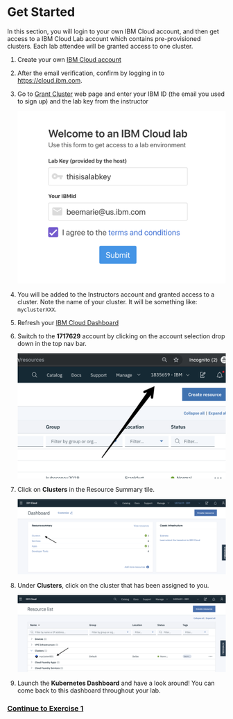 # Get Started
In this section, you will login to your own IBM Cloud account, and then get access to a IBM Cloud Lab account which contains pre-provisioned clusters. Each lab attendee will be granted access to one cluster.

1. Create your own [IBM Cloud account](https://cloud.ibm.com/registration?cm_mmc=Email_Events-_-Developer_Innovation-_-WW_WW-_-advocates:alextarpinian,nbhatia\title:kubeconsandiego-november2019\eventid:5ca3a58584ebbfb8929f3671\date:Nov2019\type:conference\team:global-devadvgrp-sanfrancisco\city:sandiego\country:unitedstates\tags:open-source,cloud,containers,continuous-delivery,continuous-integration,continuous-testing,devops,hybrid,linux,microservices,object-storage,security,spring,ibmz,ibm-linuxone\contents:kubernetes-learning-path,kabanero,kubernetes-vs-docker-its-not-an-either-or-question&cm_mmca1=000019RS&cm_mmca2=10004805&cm_mmca3=M99938765&eventid=5ca3a58584ebbfb8929f3671&cvosrc=email.Events.M99938765&cvo_campaign=000019RS)

1. After the email verification, confirm by logging in to https://cloud.ibm.com.

1. Go to [Grant Cluster](https://ikslab.mybluemix.net/) web page and enter your IBM ID (the email you used to sign up) and the lab key from the instructor

    ![](README_images/get-clusters-no-region.png)

1. You will be added to the Instructors account and granted access to a cluster. Note the name of your cluster. It will be something like: `myclusterXXX`.

1. Refresh your [IBM Cloud Dashboard](https://cloud.ibm.com)

1. Switch to the **1717629** account by clicking on the account selection drop down in the top nav bar.

   ![](README_images/ibmaccount.png)

1. Click on **Clusters** in the Resource Summary tile.

    ![](README_images/dashboard.png)

1.  Under **Clusters**, click on the cluster that has been assigned to you.

    ![](README_images/resource_list.png)

1. Launch the **Kubernetes Dashboard** and have a look around! You can come back to this dashboard throughout your lab.

### [Continue to Exercise 1](/workshop/exercise-1/README.md)
